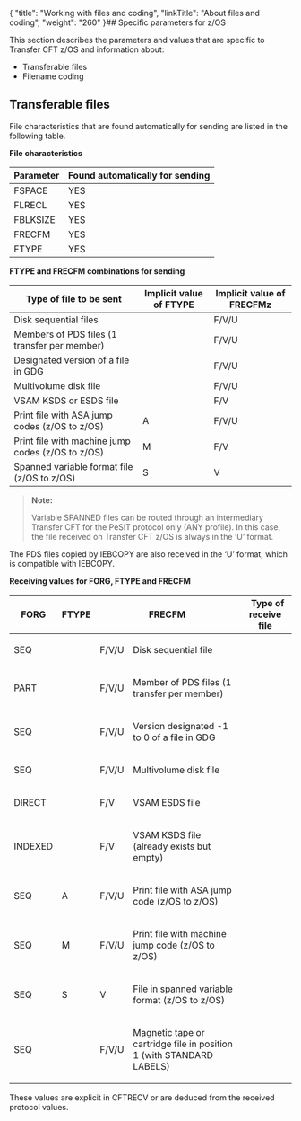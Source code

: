 {
    "title": "Working with files and coding",
    "linkTitle": "About files and coding",
    "weight": "260"
}## Specific parameters for z/OS

This section describes the parameters and values that are specific to Transfer CFT z/OS and  information about:

-   Transferable files
-   Filename coding

## Transferable files

File characteristics that are found automatically for sending are listed in the following table.

**File characteristics**


| Parameter  | Found automatically for sending  |
| --- | --- |
|  FSPACE  |  YES  |
|  FLRECL  |  YES  |
|  FBLKSIZE  |  YES  |
|  FRECFM  |  YES  |
|  FTYPE  |  YES  |


**FTYPE and FRECFM combinations for sending**


| Type of file to be sent  | Implicit value of FTYPE  | Implicit value of FRECFMz  |
| --- | --- | --- |
|  Disk sequential files  |   |  F/V/U  |
|  Members of PDS files (1 transfer per member)  |   |  F/V/U  |
|  Designated version of a file in GDG  |   |  F/V/U  |
|  Multivolume disk file  |   |  F/V/U  |
|  VSAM KSDS or ESDS file  |   |  F/V  |
|  Print file with ASA jump codes (z/OS to z/OS)  |  A  |  F/V/U  |
|  Print file with machine jump codes (z/OS to z/OS)  |  M  |  F/V  |
|  Spanned variable format file (z/OS to z/OS)  |  S  |  V  |


> **Note:**
>
> Variable SPANNED files can be routed through an intermediary Transfer CFT for the PeSIT protocol only (ANY profile). In this case, the file received on Transfer CFT z/OS is always in the ‘U’ format.

The PDS files copied by IEBCOPY are also received in the ‘U’ format, which is compatible with IEBCOPY.

**Receiving values for FORG, FTYPE and FRECFM**

<table>
   <thead>
      <tr>
<th >FORG         </th>
<th >FTYPE         </th>
<th colspan="2" >FRECFM         </th>
<th >  Type of receive file         </th>
      </tr>
   </thead>
   <tbody>
      <tr>
         <td><p>SEQ</p>         </td>
         <td><p> </p>         </td>
         <td><p>F/V/U</p>         </td>
         <td><p>Disk sequential file</p>         </td>
      </tr>
      <tr>
         <td><p>PART</p>         </td>
         <td><p> </p>         </td>
         <td><p>F/V/U</p>         </td>
         <td><p>Member of PDS files (1 transfer per member)</p>         </td>
      </tr>
      <tr>
         <td><p>SEQ</p>         </td>
         <td><p> </p>         </td>
         <td><p>F/V/U</p>         </td>
         <td><p>Version designated -1 to 0 of a file in GDG</p>         </td>
      </tr>
      <tr>
         <td><p>SEQ</p>         </td>
         <td><p> </p>         </td>
         <td><p>F/V/U</p>         </td>
         <td><p>Multivolume disk file</p>         </td>
      </tr>
      <tr>
         <td><p>DIRECT</p>         </td>
         <td><p> </p>         </td>
         <td><p>F/V</p>         </td>
         <td><p>VSAM ESDS file</p>         </td>
      </tr>
      <tr>
         <td><p>INDEXED</p>         </td>
         <td><p> </p>         </td>
         <td><p>F/V</p>         </td>
         <td><p>VSAM KSDS file (already exists but empty)</p>         </td>
      </tr>
      <tr>
         <td><p>SEQ</p>         </td>
         <td><p>A</p>         </td>
         <td><p>F/V/U</p>         </td>
         <td><p>Print file with ASA jump code (z/OS to z/OS)</p>         </td>
      </tr>
      <tr>
         <td><p>SEQ</p>         </td>
         <td><p>M</p>         </td>
         <td><p>F/V/U</p>         </td>
         <td><p>Print file with machine jump code (z/OS to z/OS)</p>         </td>
      </tr>
      <tr>
         <td><p>SEQ</p>         </td>
         <td><p>S</p>         </td>
         <td><p>V</p>         </td>
         <td><p>File in spanned variable format (z/OS to z/OS)</p>         </td>
      </tr>
      <tr>
         <td><p>SEQ</p>         </td>
         <td><p> </p>         </td>
         <td><p>F/V/U</p>         </td>
         <td><p>Magnetic tape or cartridge file in position 1 (with STANDARD LABELS)</p>         </td>
      </tr>
   </tbody>
</table>

These values are explicit in CFTRECV or are deduced from the received protocol values.
